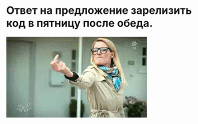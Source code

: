 # Ответ на предложение зарелизить код в пятницу после обеда.

![Ответ на предложение зарелизить код в пятницу после обеда.](../images/42b0331c-9193-4047-9db3-6b227bb4b356.gif)